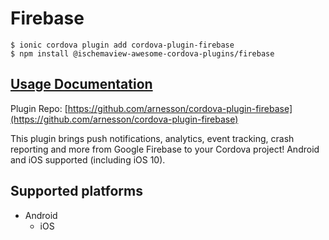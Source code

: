 # Firebase

```text
$ ionic cordova plugin add cordova-plugin-firebase
$ npm install @ischemaview-awesome-cordova-plugins/firebase
```

## [Usage Documentation](https://danielsogl.gitbook.io/awesome-cordova-plugins/plugins/firebase/)

Plugin Repo: [https://github.com/arnesson/cordova-plugin-firebase](https://github.com/arnesson/cordova-plugin-firebase)

This plugin brings push notifications, analytics, event tracking, crash reporting and more from Google Firebase to your Cordova project! Android and iOS supported \(including iOS 10\).

## Supported platforms

* Android
  * iOS

